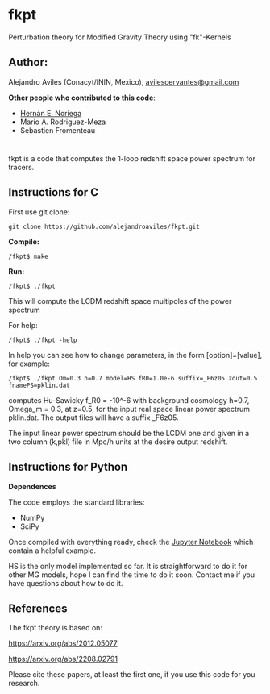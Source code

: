 # fkpt
Perturbation theory for Modified Gravity Theory using "fk"-Kernels

## Author: 

Alejandro Aviles (Conacyt/ININ, Mexico),
avilescervantes@gmail.com

**Other people who contributed to this code**:
- [Hernán E. Noriega](https://github.com/henoriega)
- Mario A. Rodriguez-Meza
- Sebastien Fromenteau
#

fkpt is a code that computes the 1-loop redshift space power spectrum for tracers. 

## Instructions for C

First use git clone:

```
git clone https://github.com/alejandroaviles/fkpt.git
```

**Compile:**

```
/fkpt$ make
```

**Run:** 

```
/fkpt$ ./fkpt
```
This will compute the LCDM redshift space multipoles of the power spectrum

For help:

```
/fkpt$ ./fkpt -help
```


In help you can see how to change parameters, in the form [option]=[value], for example:

```
/fkpt$ ./fkpt Om=0.3 h=0.7 model=HS fR0=1.0e-6 suffix=_F6z05 zout=0.5 fnamePS=pklin.dat
```

computes Hu-Sawicky f_R0 = -10^-6 with background cosmology h=0.7, Omega_m = 0.3, at z=0.5, for the input real space linear power spectrum pklin.dat. The output files will have a suffix _F6z05. 

The input linear power spectrum should be the LCDM one and given in a two column (k,pkl) file in Mpc/h units at the desire output redshift.

## Instructions for Python

**Dependences**

The code employs the standard libraries:
- NumPy 
- SciPy

Once compiled with everything ready, check the [Jupyter Notebook](https://github.com/henoriega/fkpt/blob/main/Python/run_fkpt.ipynb) which contain a helpful example. 


HS is the only model implemented so far. It is straightforward to do it for other MG models, hope I can find the time to do it soon. Contact me if you have questions about how to do it.

## References

The fkpt theory is based on: 

https://arxiv.org/abs/2012.05077

https://arxiv.org/abs/2208.02791

Please cite these papers, at least the first one, if you use this code for you research.


